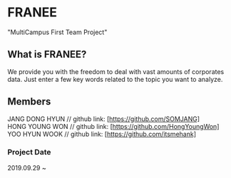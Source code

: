# FRANEE
"MultiCampus First Team Project"

## What is FRANEE?
We provide you with the freedom to deal with vast amounts of corporates data. Just enter a few key words related to the topic you want to analyze.


## Members
JANG DONG HYUN // github link: [https://github.com/SOMJANG]  
HONG YOUNG WON // github link: [https://github.com/HongYoungWon] <br>
YOO HYUN WOOK // github link: [https://github.com/itsmehank] <br>


### Project Date
2019.09.29 ~


